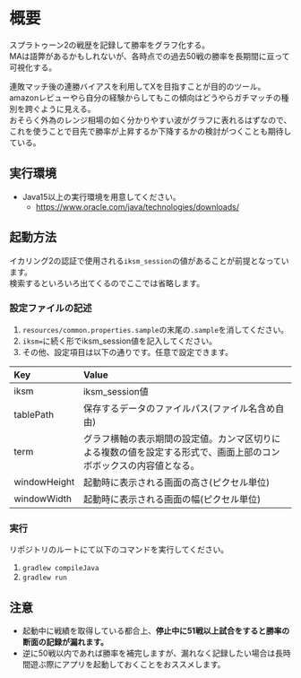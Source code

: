 # 概要

スプラトゥーン2の戦歴を記録して勝率をグラフ化する。  
MAは語弊があるかもしれないが、各時点での過去50戦の勝率を長期間に亘って可視化する。  

連敗マッチ後の連勝バイアスを利用してXを目指すことが目的のツール。  
amazonレビューやら自分の経験からしてもこの傾向はどうやらガチマッチの種別を跨ぐように見える。  
おそらく外為のレンジ相場の如く分かりやすい波がグラフに表れるはずなので、  
これを使うことで目先で勝率が上昇するか下降するかの検討がつくことも期待している。

## 実行環境

- Java15以上の実行環境を用意してください。  
    - https://www.oracle.com/java/technologies/downloads/  

## 起動方法

イカリング2の認証で使用される`iksm_session`の値があることが前提となっています。  
検索するといろいろ出てくるのでここでは省略します。  

### 設定ファイルの記述

1. `resources/common.properties.sample`の末尾の`.sample`を消してください。
2. `iksm=`に続く形でiksm_session値を記入してください。
3. その他、設定項目は以下の通りです。任意で設定できます。  

|Key|Value|
|:---|:---|
|iksm|iksm_session値|
|tablePath|保存するデータのファイルパス(ファイル名含め自由)|
|term|グラフ横軸の表示期間の設定値。カンマ区切りによる複数の値を設定する形式で、画面上部のコンボボックスの内容値となる。|
|windowHeight|起動時に表示される画面の高さ(ピクセル単位)|
|windowWidth|起動時に表示される画面の幅(ピクセル単位)|

### 実行

リポジトリのルートにて以下のコマンドを実行してください。

1. `gradlew compileJava`
2. `gradlew run`

## 注意

- 起動中に戦績を取得している都合上、**停止中に51戦以上試合をすると勝率の断面の記録が漏れます。**  
- 逆に50戦以内であれば勝率を補完しますが、漏れなく記録したい場合は長時間遊ぶ際にアプリを起動しておくことをおススメします。

